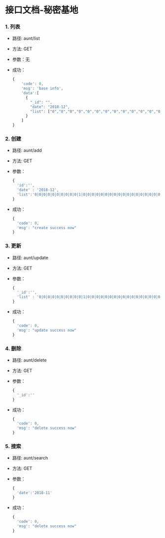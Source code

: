 # 接口文档-秘密基地

### 1. 列表

- 路径: aunt/list
- 方法: GET
- 参数：无

- 成功：

  ```js
  {
      'code': 0,
      'msg': 'base info',
      'data':[
        {
          "_id": "",
          "date": "2018-12",
          "list": ["0","0","0","0","0","0","0","0","0","0","0","0","0","0","0","0","0","0","0","0","0","0","0","0","0","0","0","0","0","0","0"]
        }
      ]
  }
  ```

### 2. 创建

- 路径: aunt/add
- 方法: GET
- 参数：

  ```js
  {
    'id':'',
    'date' : '2018-12',
    'list':'0|0|0|0|0|0|0|0|0|0|1|0|0|0|0|0|0|0|0|0|0|0|0|0|0|0|0|0|0|0|0'
  }
  ```

- 成功：

  ```js
  {
    'code': 0,
    'msg': "create success now"
  }
  ```

### 3. 更新

- 路径: aunt/update
- 方法: GET
- 参数：

  ```js
  {
    '_id':'',
    'list' : '0|0|0|0|0|0|0|0|0|0|1|0|0|0|0|0|0|0|0|0|0|0|0|0|0|0|0|0|0|0|0'
  }
  ```

- 成功：

  ```js
  {
    'code': 0,
    'msg': "update success now"
  }
  ```

### 4. 删除

- 路径: aunt/delete
- 方法: GET
- 参数：

  ```js
  {
    '_id':''
  }
  ```

- 成功：

  ```js
  {
    'code': 0,
    'msg': "delete success now"
  }
  ```

### 5. 搜索

- 路径: aunt/search
- 方法: GET
- 参数：

  ```js
  {
    'date':'2018-11'
  }
  ```

- 成功：

  ```js
  {
    'code': 0,
    'msg': "delete success now"
  }
  ```